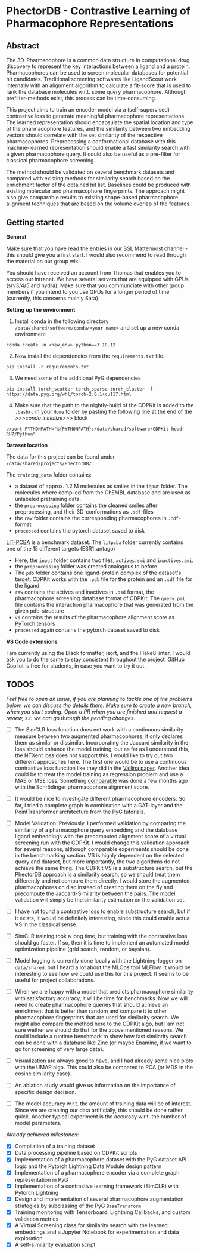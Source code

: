 # PhectorDB - Contrastive Learning of Pharmacophore Representations

## Abstract

The 3D-Pharmacophore is a common data structure in computational drug discovery to represent the key interactions between a ligand and a protein. Pharmacophores can be used to screen molecular databases for potential hit candidates. Traditional screening softwares like LigandScout work internally with an alignment algorithm to calculate a fit-score that is used to rank the database molecules w.r.t. some query pharmacophore. Although prefilter-methods exist, this process can be time-consuming.

This project aims to train an encoder model via a (self-supervised) contrastive loss to generate meaningful pharmacophore representations. The learned representation should encapsulate the spatial location and type of the pharmacophore features, and the similarity between two embedding vectors should correlate with the set similarity of the respective pharmacophores. Preprocessing a conformational database with this machine-learned representation should enable a fast similarity search with a given pharmacophore query. It could also be useful as a pre-filter for classical pharmacophore screening.

The method should be validated on several benchmark datasets and compared with existing methods for similarity search based on the enrichment factor of the obtained hit list. Baselines could be produced with existing molecular and pharmacophore fingerprints. The approach might also give comparable results to existing shape-based pharmacophore alignment techniques that are based on the volume overlap of the features.

## Getting started

**General**

Make sure that you have read the entries in our SSL Mattermost channel - this should give you a first start. I would also recommend to read through the material on our group wiki. 

You should have received an account from Thomas that enables you to access our intranet. We have several servers that are equipped with GPUs (srv3/4/5 and hydra). Make sure that you communciate with other group members if you intend to you use GPUs for a longer period of time (currently, this concerns mainly Sara). 

**Setting up the environment**



1. Install conda in the following directory `/data/shared/software/conda/<your name>` and set up a new conda environment

```
conda create -n <new_env> python==3.10.12
```

2. Now install the dependencies from the `requirements.txt` file. 

```
pip install -r requirements.txt
```

3. We need some of the additional PyG dependencies

```
pip install torch_scatter torch_sparse torch_cluster -f https://data.pyg.org/whl/torch-2.0.1+cu117.html
```

4. Make sure that the path to the nightly-build of the CDPKit is added to the `.bashrc` in your `Home` folder by pasting the following line at the end of the *>>>conda initialize>>>* block

```
export PYTHONPATH="${PYTHONPATH}:/data/shared/software/CDPKit-head-RH7/Python"
```

**Dataset location**

The data for this project can be found under `/data/shared/projects/PhectorDB/`.

The `training_data` folder contains:
- a dataset of approx. 1.2 M molecules as smiles  in the `input` folder. The molecules where compiled from the ChEMBL database and are used as unlabeled pretraining data. 
- the `preprocessing` folder contains the cleaned smiles after preprocessing, and their 3D-conformations as `.sdf`-files
- the `raw` folder contains the corresponding pharmacophores in `.cdf`-format
- `processed` contains the pytorch dataset saved to disk

[LIT-PCBA](https://drugdesign.unistra.fr/LIT-PCBA/) is a benchmark dataset. The `litpcba` folder currently contains one of the 15 different targets (ESR1_antago)
- Here, the `input` folder contains two files, `actives.smi` and `inactives.smi`.
- the `preprocessing` folder was created analogous to before
- The `pdb` folder contains one ligand-protein complex of the dataset's target. CDPKit works with the `.pdb` file for the protein and an `.sdf` file for the ligand
- `raw` contains the actives and inactives in `.psd` format, the pharmacophore screening database format of CDPKit. The `query.pml` file contains the interaction pharmacophore that was generated from the given pdb-structure
- `vs` contains the results of the pharmacophore alignment score as PyTorch tensors
- `processed` again contains the pytorch dataset saved to disk

**VS Code extensions**

I am currently using the Black formatter, isort, and the Flake8 linter, I would ask you to do the same to stay consistent throughout the project. GitHub Copilot is free for students, in case you want to try it out.

## TODOS

*Feel free to open an issue, if you are planning to tackle one of the problems below, we can discuss the details there. Make sure to create a new branch, when you start coding. Open a PR when you are finished and request a review, s.t. we can go through the pending changes.*

- [ ] The SimCLR loss function does not work with a continuous similarity measure between two augmented pharmacophores, it only declares them as similar or dissimilar. Incorporating the Jaccard similarity in the loss should enhance the model training, but as far as I understood this, the NTXent loss does not support this. I would like to try out two different approaches here. The first one would be to use a continuous contrastive loss function like they did in the [Vallina paper](https://arxiv.org/abs/2103.06638). Another idea could be to treat the model training as regression problem and use a MAE or MSE loss. Something [comparable](https://www.biorxiv.org/content/10.1101/2023.11.17.567506v1.full.pdf) was done a few months ago with the Schrödinger pharmacophore alignment score.

- [ ] It would be nice to investigate different pharmacophore encoders. So far, I tried a complete graph in combination with a GAT-layer and the PointTransformer architecture from the PyG tutorials. 

- [ ] Model Validation: Previously, I performed validation by comparing the similarity of a pharmacophore query embedding and the database ligand embeddings with the precomputed alignment score of a virtual screening run with the CDPKit. I would change this validation approach for several reasons, although comparable experiments should be done in the benchmarking section. VS is highly dependent on the selected query and dataset, but more importantly, the two algorithms do not achieve the same thing. The CDPKit VS is a substructure search, but the PhectorDB approach is a similarity search, so we should treat them differently and not compare them directly. I would store the augmented pharmacophores on disc instead of creating them on the fly and precompute the Jaccard-Similarity between the pairs. The model validation will simply be the similarity estimation on the validation set.

- [ ] I have not found a contrastive loss to enable substructure search, but if it exists, it would be definitely interesting, since this could enable actual VS in the classical sense. 

- [ ] SimCLR training took a long time, but training with the contrastive loss should go faster. If so, then it is time to implement an automated model optimization pipeline (grid search, random, or baysian).

- [ ] Model logging is currently done locally with the Lightning-logger on `data/shared`, but I heard a lot about the MLOps tool MLFlow. It would be interesting to see how we could use this for this project. It seems to be useful for project collaborations.

- [ ] When we are happy with a model that predicts pharmacophore similarity with satisfactory accuracy, it will be time for benchmarks. Now we will need to create pharmacophore queries that should achieve an enrichment that is better than random and compare it to other pharmacophore fingerprints that are used for similarity search. We might also compare the method here to the CDPKit algo, but I am not sure wether we should do that for the above mentioned reasons. We could include a runtime benchmark to show how fast similarity search can be done with a database like Zinc (or maybe Enamine, if we want to go for screening of very large data).

- [ ] Visualization are always good to have, and I had already some nice plots with the UMAP algo. This could also be compared to PCA (or MDS in the cosine similarity case).

- [ ] An ablation study would give us information on the importance of specific design decision. 

- [ ] The model accuracy w.r.t. the amount of training data will be of interest. Since we are creating our data artificially, this should be done rather quick. Another typical experiment is the accuracy w.r.t. the number of model parameters.

*Already achieved milestones:*

- [x] Compilation of a training dataset 
- [x] Data processing pipeline based on CDPKit scripts
- [x] Implementation of a pharmacophore dataset with the PyG dataset API logic and the Pytorch Lightning Data Module design pattern
- [x] Implementation of a pharmacophore encoder via a complete graph representation in PyG
- [x] Implementation of a contrastive learning framework (SimCLR) with Pytorch Lightning
- [x] Design and implementation of several pharmacophore augmentation strategies by subclassing of the PyG `BaseTransform`
- [x] Training monitoring with Tensorboard, Lightning Callbacks, and custom validation metrics
- [x] A Virtual Screening class for similarity search with the learned embeddings and a Jupyter Notebook for experimentation and data exploration
- [x] A self-similarity evaluation script